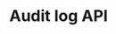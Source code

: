 # Audit log API

<div id='redoc-container'>
</div>
<script>
    (function() {
        Redoc.init('/_static/api/platform_audit_log_authorized_api.json', {}, document.getElementById('redoc-container'), () => {window.prepareRedocMenu ? window.prepareRedocMenu() : setTimeout(()=>{window.prepareRedocMenu()}, 2000)});
    })();
</script>
